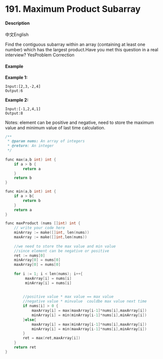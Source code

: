 # 191. Maximum Product Subarray



#### Description

中文English

Find the contiguous subarray within an array \(containing at least one number\) which has the largest product.Have you met this question in a real interview?  YesProblem Correction

#### Example

**Example 1:**

```text
Input:[2,3,-2,4]
Output:6
```

**Example 2:**

```text
Input:[-1,2,4,1]
Output:8

```

Notes: element can be positive and negative, need to store the maximum value and minimum value of last time calculation.

```cpp
/**
 * @param nums: An array of integers
 * @return: An integer
 */
 
func max(a,b int) int {
    if a > b {
        return a
    }
    return b
} 

func min(a,b int) int {
    if a > b{
        return b
    }
    return a
}

func maxProduct (nums []int) int {
    // write your code here
    minArray := make([]int, len(nums))
    maxArray := make([]int,len(nums))
    
    //we need to store the max value and min value
    //since element can be negative or positive
    ret := nums[0]
    minArray[0] = nums[0]
    maxArray[0] = nums[0]
    
    for i := 1; i < len(nums); i++{
         maxArray[i] = nums[i]
         minArray[i] = nums[i]
        
        
        //positive value * max value == max value
        //negative value * minvalue  couldbe max value next time
        if nums[i] > 0 {
            maxArray[i] = max(maxArray[i-1]*nums[i],maxArray[i])
            minArray[i] = min(minArray[i-1]*nums[i],minArray[i])
        }else{
            maxArray[i] = max(minArray[i-1]*nums[i],maxArray[i])
            minArray[i] = min(maxArray[i-1]*nums[i],minArray[i])
        }
        ret = max(ret,maxArray[i])
    }
    return ret
}


```

